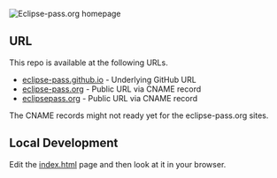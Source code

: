 
![Eclipse-pass.org homepage](/assets/docs/homepage.png)

## URL

This repo is available at the following URLs.

* [eclipse-pass.github.io](https://eclipse-pass.github.io) - Underlying GitHub URL
* [eclipse-pass.org](https://eclipse-pass.org) - Public URL via CNAME record
* [eclipsepass.org](https://eclipsepass.org) - Public URL via CNAME record

The CNAME records might not ready yet for the eclipse-pass.org sites.

## Local Development

Edit the [index.html](index.html) page and then look at it in your browser.
